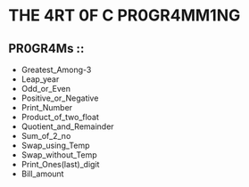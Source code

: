
# THE 4RT 0F C PR0GR4MM1NG



## PR0GR4Ms ::

- Greatest_Among-3
- Leap_year
- Odd_or_Even
- Positive_or_Negative
- Print_Number
- Product_of_two_float
- Quotient_and_Remainder
- Sum_of_2_no
- Swap_using_Temp
- Swap_without_Temp
- Print_Ones(last)_digit
- Bill_amount
